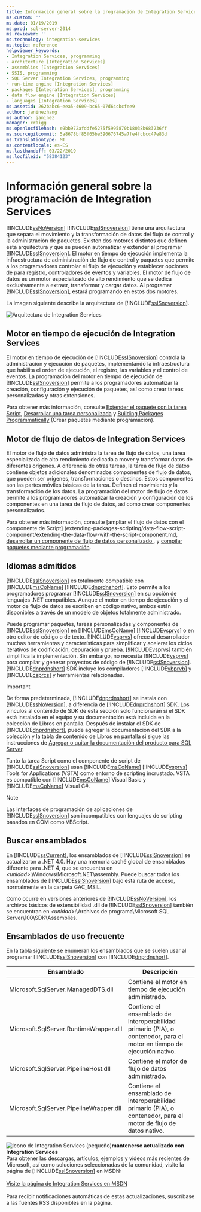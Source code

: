 ```yaml
---
title: Información general sobre la programación de Integration Services | Microsoft Docs
ms.custom: ''
ms.date: 01/19/2019
ms.prod: sql-server-2014
ms.reviewer: ''
ms.technology: integration-services
ms.topic: reference
helpviewer_keywords:
- Integration Services, programming
- architecture [Integration Services]
- assemblies [Integration Services]
- SSIS, programming
- SQL Server Integration Services, programming
- run-time engine [Integration Services]
- packages [Integration Services], programming
- data flow engine [Integration Services]
- languages [Integration Services]
ms.assetid: 262babc6-eea5-4609-bc65-07d64cbcfee9
author: janinezhang
ms.author: janinez
manager: craigg
ms.openlocfilehash: e9bb972afddfe5275f5995870b18038b683236ff
ms.sourcegitcommit: 5a8678bf85f65be590676745a7fe4fcbcc47e83d
ms.translationtype: MT
ms.contentlocale: es-ES
ms.lasthandoff: 03/22/2019
ms.locfileid: "58384123"
---
```

# <a name="integration-services-programming-overview"></a>Información general sobre la programación de Integration Services
  [!INCLUDE[ssNoVersion](../includes/ssnoversion-md.md)] [!INCLUDE[ssISnoversion](../includes/ssisnoversion-md.md)] tiene una arquitectura que separa el movimiento y la transformación de datos del flujo de control y la administración de paquetes. Existen dos motores distintos que definen esta arquitectura y que se pueden automatizar y extender al programar [!INCLUDE[ssISnoversion](../includes/ssisnoversion-md.md)]. El motor en tiempo de ejecución implementa la infraestructura de administración de flujo de control y paquetes que permite a los programadores controlar el flujo de ejecución y establecer opciones de para registro, controladores de eventos y variables. El motor de flujo de datos es un motor especializado de alto rendimiento que se dedica exclusivamente a extraer, transformar y cargar datos. Al programar [!INCLUDE[ssISnoversion](../includes/ssisnoversion-md.md)], estará programando en estos dos motores.  
  
 La imagen siguiente describe la arquitectura de [!INCLUDE[ssISnoversion](../includes/ssisnoversion-md.md)].  
  
 ![Arquitectura de Integration Services](media/mw-dts-01.gif "Integration Services architecture")  
  
## <a name="integration-services-run-time-engine"></a>Motor en tiempo de ejecución de Integration Services  
 El motor en tiempo de ejecución de [!INCLUDE[ssISnoversion](../includes/ssisnoversion-md.md)] controla la administración y ejecución de paquetes, implementando la infraestructura que habilita el orden de ejecución, el registro, las variables y el control de eventos. La programación del motor en tiempo de ejecución de [!INCLUDE[ssISnoversion](../includes/ssisnoversion-md.md)] permite a los programadores automatizar la creación, configuración y ejecución de paquetes, así como crear tareas personalizadas y otras extensiones.  
  
 Para obtener más información, consulte [Extender el paquete con la tarea Script](extending-packages-scripting/task/extending-the-package-with-the-script-task.md), [Desarrollar una tarea personalizada](extending-packages-custom-objects/task/developing-a-custom-task.md) y [Building Packages Programmatically](building-packages-programmatically/building-packages-programmatically.md) (Crear paquetes mediante programación).  
  
## <a name="integration-services-data-flow-engine"></a>Motor de flujo de datos de Integration Services  
 El motor de flujo de datos administra la tarea de flujo de datos, una tarea especializada de alto rendimiento dedicada a mover y transformar datos de diferentes orígenes. A diferencia de otras tareas, la tarea de flujo de datos contiene objetos adicionales denominados componentes de flujo de datos, que pueden ser orígenes, transformaciones o destinos. Estos componentes son las partes móviles básicas de la tarea. Definen el movimiento y la transformación de los datos. La programación del motor de flujo de datos permite a los programadores automatizar la creación y configuración de los componentes en una tarea de flujo de datos, así como crear componentes personalizados.  
  
 Para obtener más información, consulte [ampliar el flujo de datos con el componente de Script] (extending-packages-scripting/data-flow-script-component/extending-the-data-flow-with-the-script-component.md, [desarrollar un componente de flujo de datos personalizado ](extending-packages-custom-objects/data-flow/developing-a-custom-data-flow-component.md), y [compilar paquetes mediante programación](building-packages-programmatically/building-packages-programmatically.md).  
  
## <a name="supported-languages"></a>Idiomas admitidos  
 [!INCLUDE[ssISnoversion](../includes/ssisnoversion-md.md)] es totalmente compatible con [!INCLUDE[msCoName](../includes/msconame-md.md)] [!INCLUDE[dnprdnshort](../includes/dnprdnshort-md.md)]. Esto permite a los programadores programar [!INCLUDE[ssISnoversion](../includes/ssisnoversion-md.md)] en su opción de lenguajes .NET compatibles. Aunque el motor en tiempo de ejecución y el motor de flujo de datos se escriben en código nativo, ambos están disponibles a través de un modelo de objetos totalmente administrado.  
  
 Puede programar paquetes, tareas personalizadas y componentes de [!INCLUDE[ssISnoversion](../includes/ssisnoversion-md.md)] en [!INCLUDE[msCoName](../includes/msconame-md.md)] [!INCLUDE[vsprvs](../includes/vsprvs-md.md)] o en otro editor de código o de texto. [!INCLUDE[vsprvs](../includes/vsprvs-md.md)] ofrece al desarrollador muchas herramientas y características para simplificar y acelerar los ciclos iterativos de codificación, depuración y prueba. [!INCLUDE[vsprvs](../includes/vsprvs-md.md)] también simplifica la implementación. Sin embargo, no necesita [!INCLUDE[vsprvs](../includes/vsprvs-md.md)] para compilar y generar proyectos de código de [!INCLUDE[ssISnoversion](../includes/ssisnoversion-md.md)]. [!INCLUDE[dnprdnshort](../includes/dnprdnshort-md.md)] SDK incluye los compiladores [!INCLUDE[vbprvb](../includes/vbprvb-md.md)] y [!INCLUDE[csprcs](../includes/csprcs-md.md)] y herramientas relacionadas.  
  
> [!IMPORTANT]  
>  De forma predeterminada, [!INCLUDE[dnprdnshort](../includes/dnprdnshort-md.md)] se instala con [!INCLUDE[ssNoVersion](../includes/ssnoversion-md.md)], a diferencia de [!INCLUDE[dnprdnshort](../includes/dnprdnshort-md.md)] SDK. Los vínculos al contenido de SDK de esta sección solo funcionarán si el SDK está instalado en el equipo y su documentación está incluida en la colección de Libros en pantalla. Después de instalar el SDK de [!INCLUDE[dnprdnshort](../includes/dnprdnshort-md.md)], puede agregar la documentación del SDK a la colección y la tabla de contenido de Libros en pantalla si sigue las instrucciones de [Agregar o quitar la documentación del producto para SQL Server](../2014-toc/books-online-for-sql-server-2014.md).  
  
 Tanto la tarea Script como el componente de script de [!INCLUDE[ssISnoversion](../includes/ssisnoversion-md.md)] usan [!INCLUDE[msCoName](../includes/msconame-md.md)] [!INCLUDE[vsprvs](../includes/vsprvs-md.md)] Tools for Applications (VSTA) como entorno de scripting incrustado. VSTA es compatible con [!INCLUDE[msCoName](../includes/msconame-md.md)] Visual Basic y [!INCLUDE[msCoName](../includes/msconame-md.md)] Visual C#.  
  
> [!NOTE]  
>  Las interfaces de programación de aplicaciones de [!INCLUDE[ssISnoversion](../includes/ssisnoversion-md.md)] son incompatibles con lenguajes de scripting basados en COM como VBScript.  
  
## <a name="locating-assemblies"></a>Buscar ensamblados  
 En [!INCLUDE[ssCurrent](../includes/sscurrent-md.md)], los ensamblados de [!INCLUDE[ssISnoversion](../includes/ssisnoversion-md.md)] se actualizaron a .NET 4.0. Hay una memoria caché global de ensamblados diferente para .NET 4, que se encuentra en *\<unidad>*:\Windows\Microsoft.NET\assembly. Puede buscar todos los ensamblados de [!INCLUDE[ssISnoversion](../includes/ssisnoversion-md.md)] bajo esta ruta de acceso, normalmente en la carpeta GAC_MSIL.  
  
 Como ocurre en versiones anteriores de [!INCLUDE[ssNoVersion](../includes/ssnoversion-md.md)], los archivos básicos de extensibilidad .dll de [!INCLUDE[ssISnoversion](../includes/ssisnoversion-md.md)] también se encuentran en *\<unidad>*:\Archivos de programa\Microsoft SQL Server\100\SDK\Assemblies.  
  
## <a name="commonly-used-assemblies"></a>Ensamblados de uso frecuente  
 En la tabla siguiente se enumeran los ensamblados que se suelen usar al programar [!INCLUDE[ssISnoversion](../includes/ssisnoversion-md.md)] con [!INCLUDE[dnprdnshort](../includes/dnprdnshort-md.md)].  
  
|Ensamblado|Descripción|  
|--------------|-----------------|  
|Microsoft.SqlServer.ManagedDTS.dll|Contiene el motor en tiempo de ejecución administrado.|  
|Microsoft.SqlServer.RuntimeWrapper.dll|Contiene el ensamblado de interoperabilidad primario (PIA), o contenedor, para el motor en tiempo de ejecución nativo.|  
|Microsoft.SqlServer.PipelineHost.dll|Contiene el motor de flujo de datos administrado.|  
|Microsoft.SqlServer.PipelineWrapper.dll|Contiene el ensamblado de interoperabilidad primario (PIA), o contenedor, para el motor de flujo de datos nativo.|  

![Icono de Integration Services (pequeño)](media/dts-16.gif "icono de Integration Services (pequeño)")**mantenerse actualizado con Integration Services**<br /> Para obtener las descargas, artículos, ejemplos y vídeos más recientes de Microsoft, así como soluciones seleccionadas de la comunidad, visite la página de [!INCLUDE[ssISnoversion](../includes/ssisnoversion-md.md)] en MSDN:<br /><br /> [Visite la página de Integration Services en MSDN](https://go.microsoft.com/fwlink/?LinkId=136655)<br /><br /> Para recibir notificaciones automáticas de estas actualizaciones, suscríbase a las fuentes RSS disponibles en la página.  
  
  
